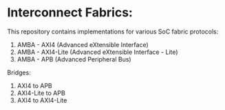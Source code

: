 # Interconnect Fabrics:

This repository contains implementations for various SoC fabric protocols:

1. AMBA - AXI4        (Advanced eXtensible Interface)
2. AMBA - AXI4-Lite   (Advanced eXtensible Interface - Lite)
2. AMBA - APB         (Advanced Peripheral Bus)

Bridges:

1. AXI4       to APB
2. AXI4-Lite  to APB
3. AXI4       to AXI4-Lite

